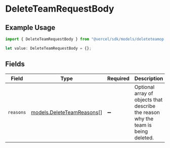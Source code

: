 # DeleteTeamRequestBody

## Example Usage

```typescript
import { DeleteTeamRequestBody } from "@vercel/sdk/models/deleteteamop.js";

let value: DeleteTeamRequestBody = {};
```

## Fields

| Field                                                                             | Type                                                                              | Required                                                                          | Description                                                                       |
| --------------------------------------------------------------------------------- | --------------------------------------------------------------------------------- | --------------------------------------------------------------------------------- | --------------------------------------------------------------------------------- |
| `reasons`                                                                         | [models.DeleteTeamReasons](../models/deleteteamreasons.md)[]                      | :heavy_minus_sign:                                                                | Optional array of objects that describe the reason why the team is being deleted. |